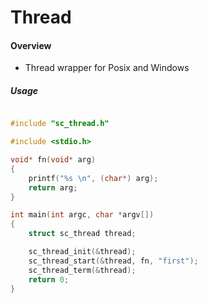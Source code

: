 # Thread

#### Overview

- Thread wrapper for Posix and Windows

##### Usage


```c

#include "sc_thread.h"

#include <stdio.h>

void* fn(void* arg)
{
    printf("%s \n", (char*) arg);
    return arg;
}

int main(int argc, char *argv[])
{
    struct sc_thread thread;

    sc_thread_init(&thread);
    sc_thread_start(&thread, fn, "first");
    sc_thread_term(&thread);
    return 0;
}

```